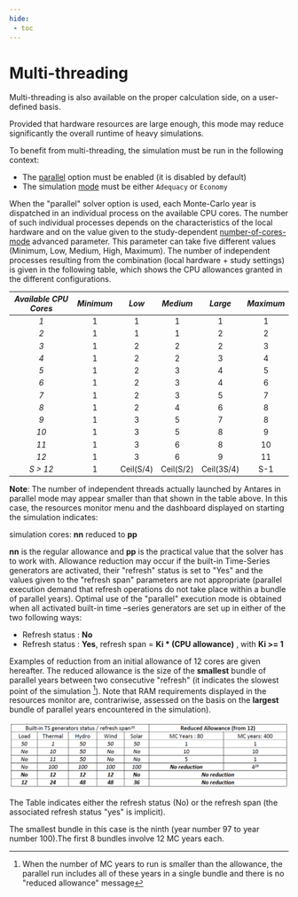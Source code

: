 ```yaml
---
hide:
 - toc
---
```


# Multi-threading

Multi-threading is also available on the proper calculation side, on a user-defined basis.

Provided that hardware resources are large enough, this mode may reduce significantly the overall runtime of heavy simulations.

To benefit from multi-threading, the simulation must be run in the following context:

- The [parallel](../07-command-line.md#simulation) option must be enabled (it is disabled by default)
- The simulation [mode](../04-parameters.md#mode) must be either `Adequacy` or `Economy`

When the "parallel" solver option is used, each Monte-Carlo year is dispatched in an individual process on the available CPU cores.
The number of such individual processes depends on the characteristics of the local hardware and on the value given to
the study-dependent [number-of-cores-mode](../04-parameters.md#number-of-cores-mode) advanced parameter.
This parameter can take five different values (Minimum, Low, Medium, High, Maximum).
The number of independent processes resulting from the combination (local hardware + study settings) is given in the
following table, which shows the CPU allowances granted in the different configurations.

| _Available CPU Cores_ | _Minimum_ |   _Low_   | _Medium_  |  _Large_   | _Maximum_ |
|:---------------------:|:---------:|:---------:|:---------:|:----------:|:---------:|
|          _1_          |     1     |     1     |     1     |     1      |     1     |
|          _2_          |     1     |     1     |     1     |     2      |     2     |
|          _3_          |     1     |     2     |     2     |     2      |     3     |
|          _4_          |     1     |     2     |     2     |     3      |     4     |
|          _5_          |     1     |     2     |     3     |     4      |     5     |
|          _6_          |     1     |     2     |     3     |     4      |     6     |
|          _7_          |     1     |     2     |     3     |     5      |     7     |
|          _8_          |     1     |     2     |     4     |     6      |     8     |
|          _9_          |     1     |     3     |     5     |     7      |     8     |
|         _10_          |     1     |     3     |     5     |     8      |     9     |
|         _11_          |     1     |     3     |     6     |     8      |    10     |
|         _12_          |     1     |     3     |     6     |     9      |    11     |
|      _S &gt; 12_      |     1     | Ceil(S/4) | Ceil(S/2) | Ceil(3S/4) |    S-1    |

**Note**: The number of independent threads actually launched by Antares in parallel mode may appear smaller than that shown in the table above. In this case, the resources monitor menu and the dashboard displayed on starting the simulation indicates:

simulation cores: **nn** reduced to **pp**

**nn** is the regular allowance and **pp** is the practical value that the solver has to work with. Allowance reduction may occur if the built-in Time-Series generators are activated, their "refresh" status is set to "Yes" and the values given to the "refresh span" parameters are not appropriate (parallel execution demand that refresh operations do not take place within a bundle of parallel years). Optimal use of the "parallel" execution mode is obtained when all activated built-in time –series generators are set up in either of the two following ways:
- Refresh status : **No**
- Refresh status : **Yes**, refresh span = **Ki \* (CPU allowance)** , with **Ki &gt;= 1**

Examples of reduction from an initial allowance of 12 cores are given hereafter. The reduced allowance is the size of the **smallest** bundle of parallel years between two consecutive "refresh" (it indicates the slowest point of the simulation [^23]). Note that RAM requirements displayed in the resources monitor are, contrariwise, assessed on the basis on the **largest** bundle of parallel years encountered in the simulation).

![Reduced_Allowance](img/Reduced_Allowance.png)

The Table indicates either the refresh status (No) or the refresh span (the associated refresh status "yes" is implicit).



[^23]: When the number of MC years to run is smaller than the allowance, the parallel run includes all of these years in a single bundle and there is no "reduced allowance" message

[^24]:
The smallest bundle in this case is the ninth (year number 97 to year number 100).The first 8 bundles involve 12 MC years each.
